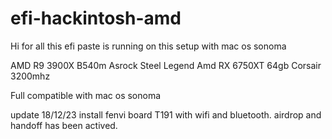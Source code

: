 # efi-hackintosh-amd
Hi for all 
this efi paste is running on this setup with mac os sonoma


AMD R9 3900X
B540m Asrock Steel Legend
Amd RX 6750XT
64gb Corsair 3200mhz

Full compatible with mac os sonoma

update 18/12/23
install fenvi board T191 with wifi and bluetooth. airdrop and handoff has been actived. 
